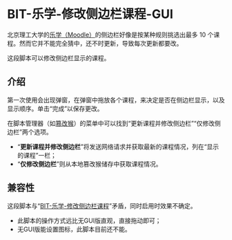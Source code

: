 # BIT-乐学-修改侧边栏课程-GUI

北京理工大学的[乐学（Moodle）](https://lexue.bit.edu.cn/)的侧边栏好像是按某种规则挑选出最多 10 个课程。然而它并不能完全猜中，还不时更新，导致每次更新都要改。

这段脚本可以修改侧边栏显示的课程。

## 介绍

第一次使用会出现弹窗，在弹窗中拖放各个课程，来决定是否在侧边栏显示，以及显示顺序。单击“完成”以保存更改。

在脚本管理器（如[篡改猴](https://www.tampermonkey.net/)）的菜单中可以找到“更新课程并修改侧边栏”“仅修改侧边栏”两个选项。

- “**更新课程并修改侧边栏**”将发送网络请求并获取最新的课程情况，列在“显示的课程”一栏；
- “**仅修改侧边栏**”则从本地篡改猴储存中获取课程情况。

## 兼容性

这段脚本与“[BIT-乐学-修改侧边栏课程](https://greasyfork.org/scripts/470832)”矛盾，同时启用时效果不确定。

- 此脚本的操作方式远比无GUI版直观，直接拖动即可；
- 无GUI版能设置图标，此脚本目前还不能。
